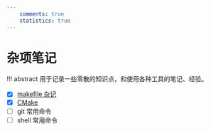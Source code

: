 ```yaml
---
    comments: true
    statistics: true
---
```


# 杂项笔记

!!! abstract 
    用于记录一些零散的知识点，和使用各种工具的笔记、经验。

- [x] [makefile 杂记](./makefile.md)
- [x] [CMake](./CMake.md)
- [ ] git 常用命令
- [ ] shell 常用命令
